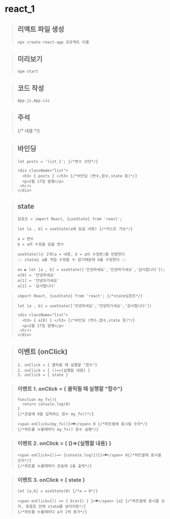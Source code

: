 # react_1

> ## 리액트 파일 생성
>```npx create-react-app 프로젝트 이름```
    
> ## 미리보기
>```npm start```

> ## 코드 작성
>```App.js,App.css```

> ## 주석
> {/* 내용 */}

> ## 바인딩
>``` 
> let posts = 'list_1'; {/*변수 선언*/}
> 
><div className="list">
>   <h3> { posts } </h3> {/*바인딩 (변수,함수,state 등)*/}
>   <p>2월 17일 발행</p>
>  <hr/>
></div>
>```

> ## state
> ```
>임포트 = import React, {useState} from 'react'; 
>
> let [a , b] = useState(a에 담길 내용) {/*리스트 가능*/}    
> 
> a = 변수    
> b = a의 수정을 담을 변수
> 
> useState()는 2개(a = 내용, b = a의 수정본)를 반환한다
>:: state는 a를 직접 수정할 수 없기때문에 b를 수정한다 ::    
> 
> ex ▶ let [a , b] = useState(['안녕하세요','안녕히가세요','감사합니다']);
> a[0] = '안녕하세요'
> a[1] = '안녕히가세요'
> a[2] = '감사합니다'
> ```

>```
>import React, {useState} from 'react'; {/*state임포트*/}
>
>let [a , b] = useState(['안녕하세요','안녕히가세요','감사합니다'])
>
> <div className="list">
>   <h3> { a[0] } </h3> {/*바인딩 (변수,함수,state 등)*/}
>   <p>2월 17일 발행</p>
>  <hr/>
></div>
>```

> ## 이벤트 (onClick)
> ```
> 1. onClick = { 클릭될 때 실행할 "함수"}
> 2. onClick = { ()=>{실행할 내용} }
> 3. onClick = { state }
>```

>### 이벤트 1. onClick = { 클릭될 때 실행할 "함수"}
>```
>function my_fx(){
>   return console.log(0)
>}
>{/*콘솔에 0을 입력하는 함수 my_fx()*/}
>    
><span onClick={my_fx()}>♥</span> 0 {/*하트옆에 표시될 숫자*/}
>{/*하트를 누를때마다 my_fx() 함수 실행*/}
> ```

>### 이벤트 2. onClick = { ()=>{실행할 내용} }
>```
><span onClick={()=> {console.log(1)}}>♥</span> 0{/*하트옆에 표시될 숫자*/}
>{/*하트를 누를때마다 콘솔에 1을 출력*/}
> ```

>### 이벤트 3. onClick = { state }
>```
>let [a,b] = useState(0) {/*a = 0*/}
>
><span onClick={() => { b(a+1) } }>♥</span> {a} {/*하트옆에 표시될 숫자, 중괄호 안에 state를 넣어야함*/}
>{/*하트를 누를때마다 a가 1씩 증가*/}
>```
